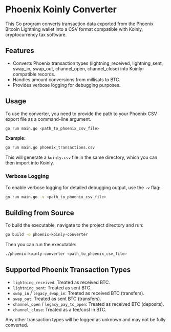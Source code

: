 # Phoenix Koinly Converter

This Go program converts transaction data exported from the Phoenix Bitcoin Lightning wallet into a CSV format compatible with Koinly, cryptocurrency tax software.

## Features

- Converts Phoenix transaction types (lightning_received, lightning_sent, swap_in, swap_out, channel_open, channel_close) into Koinly-compatible records.
- Handles amount conversions from millisats to BTC.
- Provides verbose logging for debugging purposes.

## Usage

To use the converter, you need to provide the path to your Phoenix CSV export file as a command-line argument.

```bash
go run main.go <path_to_phoenix_csv_file>
```

**Example:**

```bash
go run main.go phoenix_transactions.csv
```

This will generate a `koinly.csv` file in the same directory, which you can then import into Koinly.

### Verbose Logging

To enable verbose logging for detailed debugging output, use the `-v` flag:

```bash
go run main.go -v <path_to_phoenix_csv_file>
```

## Building from Source

To build the executable, navigate to the project directory and run:

```bash
go build -o phoenix-koinly-converter
```

Then you can run the executable:

```bash
./phoenix-koinly-converter <path_to_phoenix_csv_file>
```

## Supported Phoenix Transaction Types

- `lightning_received`: Treated as received BTC.
- `lightning_sent`: Treated as sent BTC.
- `swap_in` / `legacy_swap_in`: Treated as received BTC (transfers).
- `swap_out`: Treated as sent BTC (transfers).
- `channel_open` / `legacy_pay_to_open`: Treated as received BTC (deposits).
- `channel_close`: Treated as a fee/cost in BTC.

Any other transaction types will be logged as unknown and may not be fully converted.